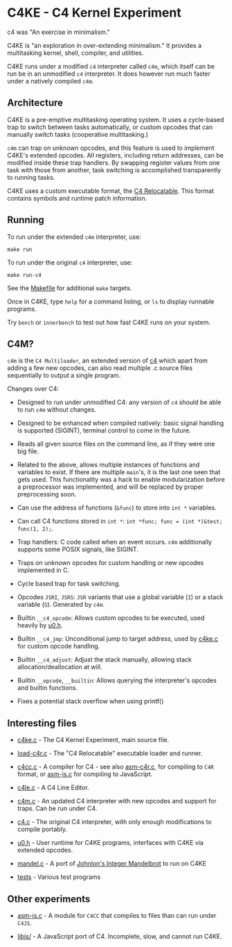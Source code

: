 C4KE - C4 Kernel Experiment
=============================================

c4 was "An exercise in minimalism."

C4KE is "an exploration in over-extending minimalism." It provides a multitasking kernel, shell, compiler, and utilities.

C4KE runs under a modified `c4` interpreter called `c4m`, which itself can be run be in an unmodified `c4` interpreter.
It does however run much faster under a natively compiled `c4m`.


Architecture
------------

C4KE is a pre-emptive multitasking operating system. It uses a cycle-based trap to switch between tasks automatically,
or custom opcodes that can manually switch tasks (cooperative multitasking.)

`c4m` can trap on unknown opcodes, and this feature is used to implement C4KE's extended opcodes. All registers, including
return addresses, can be modified inside these trap handlers. By swapping register values from one task with those from another,
task switching is accomplished transparently to running tasks.

C4KE uses a custom executable format, the [C4 Relocatable](src/c4cc/asm-c4r.c). This format contains symbols and runtime patch information.


Running
-------

To run under the extended `c4m` interpreter, use:

	make run

To run under the original `c4` interpreter, use:

	make run-c4

See the [Makefile](Makefile) for additional `make` targets.

Once in C4KE, type `help` for a command listing, or `ls` to display runnable programs.

Try `bench` or `innerbench` to test out how fast C4KE runs on your system.


C4M?
----

`c4m` is the `C4 Multiloader`, an extended version of [c4](https://github.com/rswier/c4) which apart from adding a few new opcodes, can also read multiple .c source files sequentially to output a single program.

Changes over C4:

* Designed to run under unmodified C4: any version of `c4` should be able to run `c4m` without changes.

* Designed to be enhanced when compiled natively: basic signal handling is supported (SIGINT), terminal control to come in the future.

* Reads all given source files on the command line, as if they were one big file.

* Related to the above, allows multiple instances of functions and variables to exist. If there are multiple `main`'s, it is the last one seen that gets used. This functionality was a hack to enable modularization before a preprocessor was implemented, and will be replaced by proper preprocessing soon.

* Can use the address of functions (`&func`) to store into `int *` variables.

* Can call C4 functions stored in `int *`: `int *func; func = (int *)&test; func(1, 2);`.

* Trap handlers: C code called when an event occurs. `c4m` additionally supports some POSIX signals, like SIGINT.

* Traps on unknown opcodes for custom handling or new opcodes implemented in C.

* Cycle based trap for task switching.

* Opcodes `JSRI`, `JSRS`: `JSR` variants that use a global variable (`I`) or a stack variable (`S`). Generated by `c4m`.

* Builtin `__c4_opcode`: Allows custom opcodes to be executed, used heavily by [u0.h](include/u0.h).

* Builtin `__c4_jmp`: Unconditional jump to target address, used by [c4ke.c](src/c4ke/c4ke.c) for custom opcode handling.

* Builtin `__c4_adjust`: Adjust the stack manually, allowing stack allocation/deallocation at will.

* Builtin `__opcode`, `__builtin`: Allows querying the interpreter's opcodes and builtin functions.

* Fixes a potential stack overflow when using printf()


Interesting files
-----------------

* [c4ke.c](src/c4ke/c4ke.c) - The C4 Kernel Experiment, main source file.

* [load-c4r.c](load-c4r.c) - The "C4 Relocatable" executable loader and runner.

* [c4cc.c](src/c4cc/c4cc.c) - A compiler for C4 - see also [asm-c4r.c](asm-c4r.c), for compiling to `C4R` format, or [asm-js.c](asm-js.c) for compiling to JavaScript.

* [c4le.c](src/c4ke/bin/c4le.c) - A C4 Line Editor.

* [c4m.c](c4m.c) - An updated C4 interpreter with new opcodes and support for traps. Can be run under C4.

* [c4.c](c4.c) - The original C4 interpreter, with only enough modifications to compile portably.

* [u0.h](include/u0.h) - User runtime for C4KE programs, interfaces with C4KE via extended opcodes.

* [mandel.c](src/tests/mandel.c) - A port of [Johnlon's Integer Mandelbrot](https://github.com/Johnlon/mandelbrot) to run on C4KE

* [tests](src/tests/) - Various test programs


Other experiments
-----------------

* [asm-js.c](src/c4cc/asm-js.c) - A module for `C4CC` that compiles to files than can run under `C4JS`.

* [libjs/](libjs/) - A JavaScript port of C4. Incomplete, slow, and cannot run C4KE.

